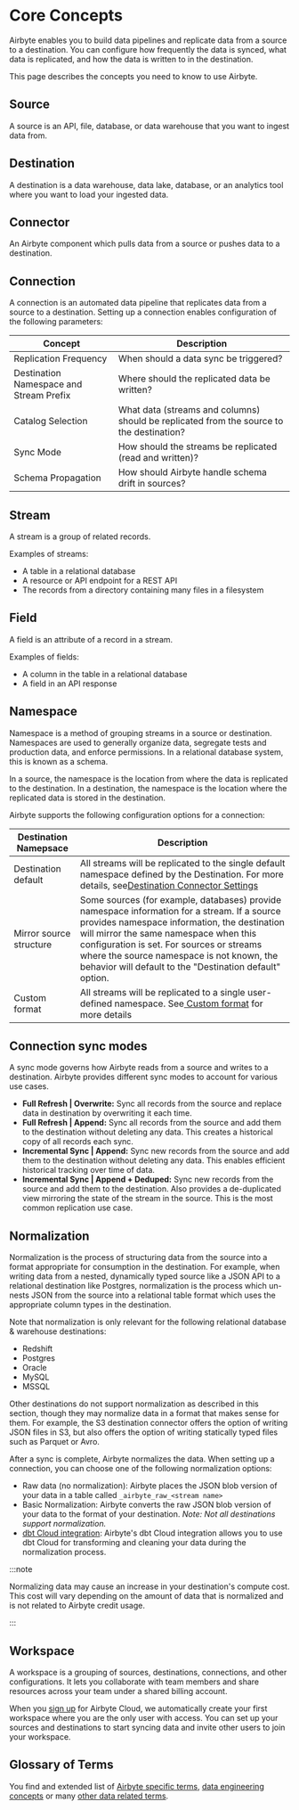 # Core Concepts

Airbyte enables you to build data pipelines and replicate data from a source to a destination. You can configure how frequently the data is synced, what data is replicated, and how the data is written to in the destination.

This page describes the concepts you need to know to use Airbyte.

## Source

A source is an API, file, database, or data warehouse that you want to ingest data from.

## Destination

A destination is a data warehouse, data lake, database, or an analytics tool where you want to load your ingested data.

## Connector

An Airbyte component which pulls data from a source or pushes data to a destination.

## Connection

A connection is an automated data pipeline that replicates data from a source to a destination. Setting up a connection enables configuration of the following parameters:

| Concept              | Description                                                                                                         |
|---------------------|---------------------------------------------------------------------------------------------------------------------|
| Replication Frequency | When should a data sync be triggered? | 
| Destination Namespace and Stream Prefix | Where should the replicated data be written? | 
| Catalog Selection | What data (streams and columns) should be replicated from the source to the destination? | 
| Sync Mode | How should the streams be replicated (read and written)? | 
| Schema Propagation | How should Airbyte handle schema drift in sources? | 
## Stream

A stream is a group of related records.

Examples of streams:

- A table in a relational database
- A resource or API endpoint for a REST API
- The records from a directory containing many files in a filesystem

## Field

A field is an attribute of a record in a stream.

Examples of fields:

- A column in the table in a relational database
- A field in an API response

## Namespace

Namespace is a method of grouping streams in a source or destination. Namespaces are used to generally organize data, segregate tests and production data, and enforce permissions. In a relational database system, this is known as a schema.

In a source, the namespace is the location from where the data is replicated to the destination. In a destination, the namespace is the location where the replicated data is stored in the destination. 

Airbyte supports the following configuration options for a connection:

   | Destination Namepsace | Description                |
| ---------------------------------------------------------------------------------------------------------------------------------------- | ------------------------------------------------------------------------------------------------------- |
| Destination default | All streams will be replicated to the single default namespace defined by the Destination. For more details, see <a href="/understanding-airbyte/namespaces#--destination-connector-settings"> ​​Destination Connector Settings</a> |
| Mirror source structure | Some sources (for example, databases) provide namespace information for a stream. If a source provides namespace information, the destination will mirror the same namespace when this configuration is set. For sources or streams where the source namespace is not known, the behavior will default to the "Destination default" option.  |
| Custom format | All streams will be replicated to a single user-defined namespace. See<a href="/understanding-airbyte/namespaces#--custom-format"> Custom format</a> for more details | 

## Connection sync modes

A sync mode governs how Airbyte reads from a source and writes to a destination. Airbyte provides different sync modes to account for various use cases.

- **Full Refresh | Overwrite:** Sync all records from the source and replace data in destination by overwriting it each time.
- **Full Refresh | Append:** Sync all records from the source and add them to the destination without deleting any data. This creates a historical copy of all records each sync.
- **Incremental Sync | Append:** Sync new records from the source and add them to the destination without deleting any data. This enables efficient historical tracking over time of data. 
- **Incremental Sync | Append + Deduped:** Sync new records from the source and add them to the destination. Also provides a de-duplicated view mirroring the state of the stream in the source. This is the most common replication use case. 

## Normalization

Normalization is the process of structuring data from the source into a format appropriate for consumption in the destination. For example, when writing data from a nested, dynamically typed source like a JSON API to a relational destination like Postgres, normalization is the process which un-nests JSON from the source into a relational table format which uses the appropriate column types in the destination.

Note that normalization is only relevant for the following relational database & warehouse destinations:

- Redshift
- Postgres
- Oracle
- MySQL
- MSSQL

Other destinations do not support normalization as described in this section, though they may normalize data in a format that makes sense for them. For example, the S3 destination connector offers the option of writing JSON files in S3, but also offers the option of writing statically typed files such as Parquet or Avro.

After a sync is complete, Airbyte normalizes the data. When setting up a connection, you can choose one of the following normalization options:

- Raw data (no normalization): Airbyte places the JSON blob version of your data in a table called `_airbyte_raw_<stream name>`
- Basic Normalization: Airbyte converts the raw JSON blob version of your data to the format of your destination. _Note: Not all destinations support normalization._
- [dbt Cloud integration](https://docs.airbyte.com/cloud/managing-airbyte-cloud/dbt-cloud-integration): Airbyte's dbt Cloud integration allows you to use dbt Cloud for transforming and cleaning your data during the normalization process.

:::note

Normalizing data may cause an increase in your destination's compute cost. This cost will vary depending on the amount of data that is normalized and is not related to Airbyte credit usage.

:::

## Workspace

A workspace is a grouping of sources, destinations, connections, and other configurations. It lets you collaborate with team members and share resources across your team under a shared billing account.

When you [sign up](http://cloud.airbyte.com/signup) for Airbyte Cloud, we automatically create your first workspace where you are the only user with access. You can set up your sources and destinations to start syncing data and invite other users to join your workspace.

## Glossary of Terms

You find and extended list of [Airbyte specific terms](https://glossary.airbyte.com/term/airbyte-glossary-of-terms/), [data engineering concepts](https://glossary.airbyte.com/term/data-engineering-concepts) or many [other data related terms](https://glossary.airbyte.com/).
